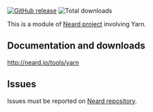 [![GitHub release](https://img.shields.io/github/release/crazy-max/neard-tool-yarn.svg?style=flat-square)](https://github.com/crazy-max/neard-tool-yarn/releases/latest)
![Total downloads](https://img.shields.io/github/downloads/crazy-max/neard-tool-yarn/total.svg?style=flat-square)

This is a module of [Neard project](https://github.com/crazy-max/neard) involving Yarn.

## Documentation and downloads

http://neard.io/tools/yarn

## Issues

Issues must be reported on [Neard repository](https://github.com/crazy-max/neard/issues).
